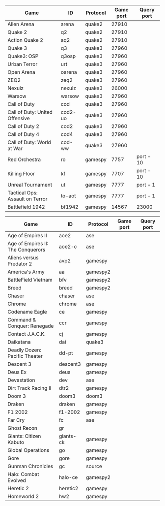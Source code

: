 | Game                              | ID        | Protocol | Game port | Query port |
|-----------------------------------|-----------|----------|-----------|------------|
| Alien Arena                       | arena     | quake2   | 27910     |            |
| Quake 2                           | q2        | quake2   | 27910     |            |
| Action Quake 2                    | aq2       | quake2   | 27910     |            |
| Quake 3                           | q3        | quake3   | 27960     |            |
| Quake3: OSP                       | q3osp     | quake3   | 27960     |            |
| Urban Terror                      | urt       | quake3   | 27960     |            |
| Open Arena                        | oarena    | quake3   | 27960     |            |
| ZEQ2                              | zeq2      | quake3   | 27960     |            |
| Nexuiz                            | nexuiz    | quake3   | 26000     |            |
| Warsow                            | warsow    | quake3   | 27960     |            |
| Call of Duty                      | cod       | quake3   | 27960     |            |
| Call of Duty: United Offensive    | cod2-uo   | quake3   | 27960     |            |
| Call of Duty 2                    | cod2      | quake3   | 27960     |            |
| Call of Duty 4                    | cod4      | quake3   | 27960     |            |
| Call of Duty: World at War        | cod-ww    | quake3   | 27960     |            |
| Red Orchestra                     | ro        | gamespy  | 7757      | port + 10  |
| Killing Floor                     | kf        | gamespy  | 7707      | port + 10  |
| Unreal Tournament                 | ut        | gamespy  | 7777      | port + 1   |
| Tactical Ops: Assault on Terror   | to-aot    | gamespy  | 7777      | port + 1   |
| Battlefield 1942                  | bf1942    | gamespy  | 14567     | 23000      |

| Game                              | ID        | Protocol | Game port | Query port |
|-----------------------------------|-----------|----------|-----------|------------|
| Age of Empires II                 | aoe2      | ase      |           |            |
| Age of Empires II: The Conquerors | aoe2-c    | ase      |           |            |
| Aliens versus Predator 2          | avp2      | gamespy  |           |            |
| America's Army                    | aa        | gamespy2 |           |            |
| BattleField Vietnam               | bfv       | gamespy2 |           |            |
| Breed                             | breed     | gamespy2 |           |            |
| Chaser                            | chaser    | ase      |           |            |
| Chrome                            | chrome    | ase      |           |            |
| Codename Eagle                    | ce        | gamespy  |           |            |
| Command & Conquer: Renegade       | ccr       | gamespy  |           |            |
| Contact J.A.C.K.                  | cj        | gamespy  |           |            |
| Daikatana                         | dai       | quake3   |           |            |
| Deadly Dozen: Pacific Theater     | dd-pt     | gamespy  |           |            |
| Descent 3                         | descent3  | gamespy  |           |            |
| Deus Ex                           | deus      | gamespy  |           |            |
| Devastation                       | dev       | ase      |           |            |
| Dirt Track Racing II              | dtr2      | gamespy  |           |            |
| Doom 3                            | doom3     | doom3    |           |            |
| Draken                            | draken    | gamespy  |           |            |
| F1 2002                           | f1-2002   | gamespy  |           |            |
| Far Cry                           | fc        | ase      |           |            |
| Ghost Recon                       | gr        |          |           |            |
| Giants: Citizen Kabuto            | giants-ck | gamespy  |           |            |
| Global Operations                 | go        | gamespy  |           |            |
| Gore                              | gore      | gamespy  |           |            |
| Gunman Chronicles                 | gc        | source   |           |            |
| Halo: Combat Evolved              | halo-ce   | gamespy2 |           |            |
| Heretic 2                         | heretic2  | gamespy  |           |            |
| Homeworld 2                       | hw2       | gamespy  |           |            |
